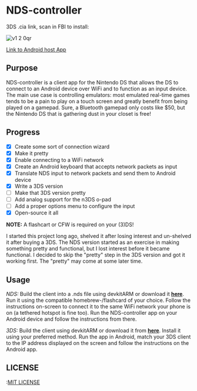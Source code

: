 NDS-controller
===============

3DS .cia link, scan in FBI to install:

![v1 2 0qr](https://user-images.githubusercontent.com/6605273/31918707-655dbfc8-b85e-11e7-9d66-0a5043f072d7.png)

[Link to Android host App](https://play.google.com/store/apps/details?id=com.ldvhrtn.ndscontroller)

## Purpose
NDS-controller is a client app for the Nintendo DS that allows the DS to 
connect to an Android device over WiFi and to function as an input device. 
The main use case is controlling emulators: most emulated real-time games 
tends to be a pain to play on a touch screen and greatly benefit from being 
played on a gamepad. Sure, a Bluetooth gamepad only costs like $50, but the 
Nintendo DS that is gathering dust in your closet is free!

## Progress
- [x] Create some sort of connection wizard
- [x] Make it pretty
- [x] Enable connecting to a WiFi network
- [x] Create an Android keyboard that accepts network packets as input
- [x] Translate NDS input to network packets and send them to Android device
- [x] Write a 3DS version
- [ ] Make that 3DS version pretty
- [ ] Add analog support for the n3DS o-pad
- [ ] Add a proper options menu to configure the input
- [x] Open-source it all

**NOTE:** A flashcart or CFW is required on your (3)DS!

I started this project long ago, shelved it after losing interest 
and un-shelved it after buying a 3DS. The NDS version started as an exercise 
in making something pretty and functional, but I lost interest before it became 
functional. I decided to skip the "pretty" step in the 3DS version and got it
working first. The "pretty" may come at some later time.

## Usage 

*NDS:*
Build the client into a .nds file using devkitARM or download it __[here](https://github.com/Louisvh/NDS-controller/releases/download/v1.2.0/NDS-controller.nds)__.
Run it using the compatible homebrew-/flashcard of your choice. Follow the 
instructions on-screen to connect it to the same WiFi network your phone is 
on (a tethered hotspot is fine too). Run the NDS-controller app on your 
Android device and follow the instructions from there.

*3DS:*
Build the client using devkitARM or download it from __[here](https://github.com/Louisvh/NDS-controller/releases/download/v1.2.0/NDS-controller.cia)__. Install it 
using your preferred method. Run the app in Android, match your 3DS client 
to the IP address displayed on the screen and follow the instructions on the 
Android app.


## LICENSE
:[MIT LICENSE](LICENSE)
